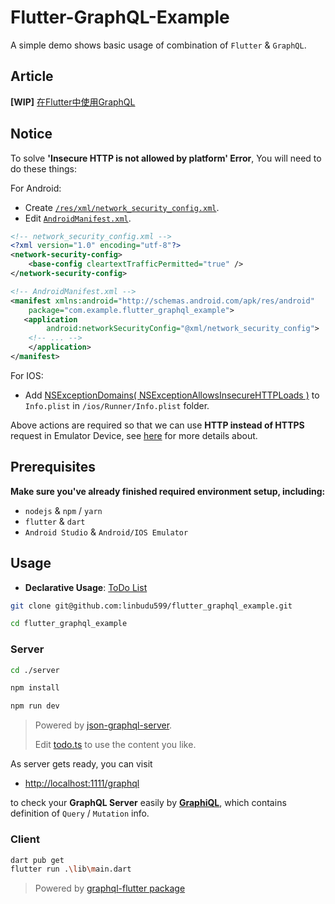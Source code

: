 # Flutter-GraphQL-Example

A simple demo shows basic usage of combination of `Flutter` & `GraphQL`.

## Article

**[WIP]** [在Flutter中使用GraphQL](./docs/README.md)

## Notice

To solve **'Insecure HTTP is not allowed by platform' Error**, You will need to do these things:

For Android:

- Create [`/res/xml/network_security_config.xml`](android/app/src/main/res/xml/network_security_config.xml).
- Edit [`AndroidManifest.xml`](android/app/src/main/AndroidManifest.xml).

```xml
<!-- network_security_config.xml -->
<?xml version="1.0" encoding="utf-8"?>
<network-security-config>
    <base-config cleartextTrafficPermitted="true" />
</network-security-config>

<!-- AndroidManifest.xml -->
<manifest xmlns:android="http://schemas.android.com/apk/res/android"
    package="com.example.flutter_graphql_example">
   <application
        android:networkSecurityConfig="@xml/network_security_config">
    <!-- ... -->
    </application>
</manifest>

```

For IOS:

- Add [NSExceptionDomains( NSExceptionAllowsInsecureHTTPLoads )](https://developer.apple.com/documentation/bundleresources/information_property_list/nsapptransportsecurity/nsexceptiondomains) to `Info.plist` in `/ios/Runner/Info.plist` folder.

Above actions are required so that we can use **HTTP instead of HTTPS** request in Emulator Device, see [here](https://flutter.dev/docs/release/breaking-changes/network-policy-ios-android#migration-guide) for more details about.

## Prerequisites

**Make sure you've already finished required environment setup,  including:**

- `nodejs` & `npm` / `yarn`
- `flutter` & `dart`
- `Android Studio` & `Android/IOS Emulator`

## Usage

- **Declarative Usage**: [ToDo List](lib/todolist/todolist.dart)

```bash
git clone git@github.com:linbudu599/flutter_graphql_example.git

cd flutter_graphql_example
```

### Server

```bash
cd ./server

npm install

npm run dev
```

> Powered by [json-graphql-server](https://github.com/marmelab/json-graphql-server).  
> 
> Edit [todo.ts](./server/todo.ts) to use the content you like.

As server gets ready, you can visit

- [http://localhost:1111/graphql](http://localhost:1111/graphql)

to check your **GraphQL Server** easily by [**GraphiQL**](https://github.com/graphql/graphiql), which contains definition of `Query` / `Mutation` info.

### Client

```bash
dart pub get
flutter run .\lib\main.dart
```

> Powered by [graphql-flutter package](https://pub.dev/packages/graphql_flutter)

